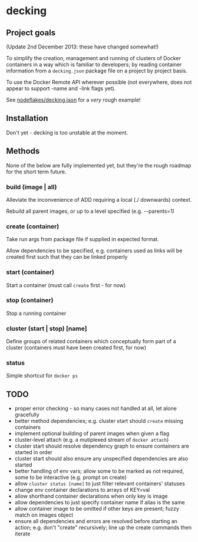 # decking

## Project goals

(Update 2nd December 2013: these have changed somewhat!)

To simplify the creation, management and running of clusters
of Docker containers in a way which is familiar to developers;
by reading container information from a `decking.json` package file
on a project by project basis.

To use the Docker Remote API wherever possible (not everywhere, does
not appear to support -name and -link flags yet).

See [nodeflakes/decking.json](https://github.com/makeusabrew/nodeflakes/blob/master/decking.json)
for a *very* rough example!

## Installation

Don't yet - decking is too unstable at the moment.

## Methods

None of the below are fully implemented yet, but they're the rough
roadmap for the short term future.

### build (image | all)

Alleviate the inconvenience of ADD requiring a local (./ downwards)
context.

Rebuild all parent images, or up to a level specified (e.g. --parents=1)

### create (container)

Take run args from package file if supplied in expected format.

Allow dependencies to be specified, e.g. containers used as links
will be created first such that they can be linked properly

### start (container)

Start a container (must call `create` first - for now)

### stop (container)

Stop a running container

### cluster (start | stop) [name]

Define groups of related containers which conceptually form part of
a cluster (containers must have been created first, for now)

### status

Simple shortcut for `docker ps`

## TODO

* proper error checking - so many cases not handled at all, let alone gracefully
* better method dependencies; e.g. cluster start should `create` missing containers
* implement optional building of parent images when given a flag
* cluster-level attach (e.g. a mutiplexed stream of `docker attach`)
* cluster start should resolve dependency graph to ensure containers are started in order
* cluster start should also ensure any unspecified dependencies are also started
* better handling of env vars; allow some to be marked as not required, some to be interactive (e.g. prompt on create)
* allow `cluster status [name]` to just filter relevant containers' statuses
* change env container declarations to arrays of KEY=val
* allow shorthand container declarations when only key is image
* allow dependencies to just specify container name if alias is the same
* allow container image to be omitted if other keys are present; fuzzy match on images object
* ensure all dependencies and errors are resolved before starting an action; e.g. don't "create" recursively; line up the create commands then iterate
